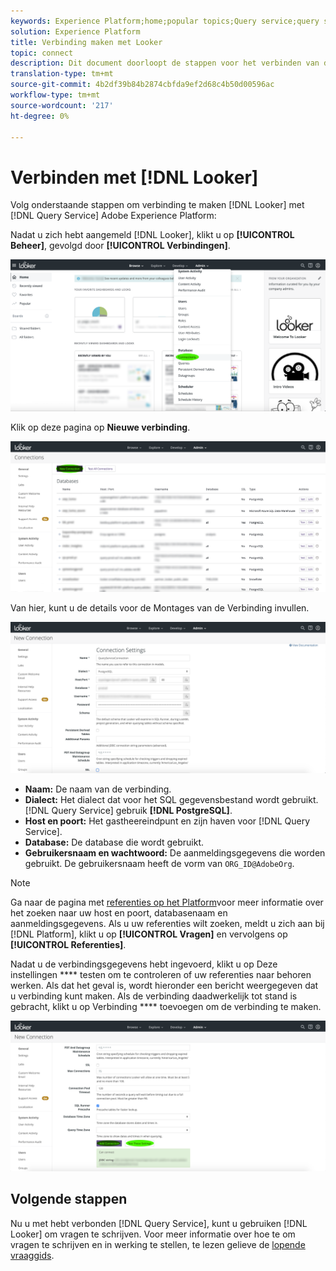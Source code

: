 ```yaml
---
keywords: Experience Platform;home;popular topics;Query service;query service;Looker;looker;connect to query service;
solution: Experience Platform
title: Verbinding maken met Looker
topic: connect
description: Dit document doorloopt de stappen voor het verbinden van de Teller met de Dienst van de Vraag van Adobe Experience Platform.
translation-type: tm+mt
source-git-commit: 4b2df39b84b2874cbfda9ef2d68c4b50d00596ac
workflow-type: tm+mt
source-wordcount: '217'
ht-degree: 0%

---
```



# Verbinden met [!DNL Looker]

Volg onderstaande stappen om verbinding te maken [!DNL Looker] met [!DNL Query Service] Adobe Experience Platform:

Nadat u zich hebt aangemeld [!DNL Looker], klikt u op **[!UICONTROL Beheer]**, gevolgd door **[!UICONTROL Verbindingen]**.

![](../images/clients/looker/click-admin-connections.png)

Klik op deze pagina op **Nieuwe verbinding**.

![](../images/clients/looker/click-new-connection.png)

Van hier, kunt u de details voor de Montages van de Verbinding invullen.

![](../images/clients/looker/new-connection.png)

- **Naam:** De naam van de verbinding.
- **Dialect:** Het dialect dat voor het SQL gegevensbestand wordt gebruikt. [!DNL Query Service] gebruik **[!DNL PostgreSQL]**.
- **Host en poort:** Het gastheereindpunt en zijn haven voor [!DNL Query Service].
- **Database:** De database die wordt gebruikt.
- **Gebruikersnaam en wachtwoord:** De aanmeldingsgegevens die worden gebruikt. De gebruikersnaam heeft de vorm van `ORG_ID@AdobeOrg`.

>[!NOTE]
>
>Ga naar de pagina met [referenties op het Platform](https://platform.adobe.com/query/configuration)voor meer informatie over het zoeken naar uw host en poort, databasenaam en aanmeldingsgegevens. Als u uw referenties wilt zoeken, meldt u zich aan bij [!DNL Platform], klikt u op **[!UICONTROL Vragen]** en vervolgens op **[!UICONTROL Referenties]**.

Nadat u de verbindingsgegevens hebt ingevoerd, klikt u op Deze instellingen **** testen om te controleren of uw referenties naar behoren werken. Als dat het geval is, wordt hieronder een bericht weergegeven dat u verbinding kunt maken. Als de verbinding daadwerkelijk tot stand is gebracht, klikt u op Verbinding **** toevoegen om de verbinding te maken.

![](../images/clients/looker/click-test-connection.png)

## Volgende stappen

Nu u met hebt verbonden [!DNL Query Service], kunt u gebruiken [!DNL Looker] om vragen te schrijven. Voor meer informatie over hoe te om vragen te schrijven en in werking te stellen, te lezen gelieve de [lopende vraaggids](../creating-queries/creating-queries.md).